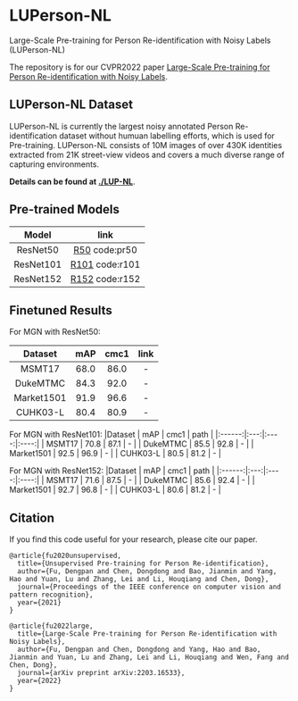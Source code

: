 # LUPerson-NL
Large-Scale Pre-training for Person Re-identification with Noisy Labels (LUPerson-NL)

The repository is for our CVPR2022 paper [Large-Scale Pre-training for Person Re-identification with Noisy Labels](https://arxiv.org/abs/2203.16533).

## LUPerson-NL Dataset
LUPerson-NL is currently the largest noisy annotated Person Re-identification dataset without humuan labelling efforts, which is used for Pre-training. LUPerson-NL consists of 10M images of over 430K identities extracted from 21K street-view videos and covers a much diverse range of capturing environments. 

**Details can be found at [./LUP-NL](https://github.com/DengpanFu/LUPerson-NL/tree/main/LUP-NL)**.

## Pre-trained Models
| Model | link |
| :------: | :------: |
| ResNet50 | [R50](https://pan.baidu.com/s/1aZxpwlZvekA4V-bQgZOM8w) code:pr50 |
| ResNet101 | [R101](https://pan.baidu.com/s/1wQW7M6IKtEFUKbZVpzSjcg) code:r101 |
| ResNet152 | [R152](https://pan.baidu.com/s/1hAqZlQYRgmnkx8qsZQjKMw) code:r152 |

## Finetuned Results
For MGN with ResNet50:

|Dataset | mAP | cmc1 | link |
|:------:|:---:|:----:|:----:|
| MSMT17 | 68.0 | 86.0 | - |
| DukeMTMC | 84.3 | 92.0 | - |
| Market1501 | 91.9 | 96.6 | - |
| CUHK03-L | 80.4 | 80.9 | - |

<!-- These numbers are a little different from those reported in our paper, and most are slightly better. -->

For MGN with ResNet101:
|Dataset | mAP | cmc1 | path |
|:------:|:---:|:----:|:----:|
| MSMT17 | 70.8 | 87.1 | - |
| DukeMTMC | 85.5 | 92.8 | - |
| Market1501 | 92.5 | 96.9 | - |
| CUHK03-L | 80.5 | 81.2 | - |

For MGN with ResNet152:
|Dataset | mAP | cmc1 | path |
|:------:|:---:|:----:|:----:|
| MSMT17 | 71.6 | 87.5 | - |
| DukeMTMC | 85.6 | 92.4 | - |
| Market1501 | 92.7 | 96.8 | - |
| CUHK03-L | 80.6 | 81.2 | - |

<!-- **The numbers are in the format of `without RR`/`with RR`**. -->


## Citation
If you find this code useful for your research, please cite our paper.
```
@article{fu2020unsupervised,
  title={Unsupervised Pre-training for Person Re-identification},
  author={Fu, Dengpan and Chen, Dongdong and Bao, Jianmin and Yang, Hao and Yuan, Lu and Zhang, Lei and Li, Houqiang and Chen, Dong},
  journal={Proceedings of the IEEE conference on computer vision and pattern recognition},
  year={2021}
}
```
```
@article{fu2022large,
  title={Large-Scale Pre-training for Person Re-identification with Noisy Labels},
  author={Fu, Dengpan and Chen, Dongdong and Yang, Hao and Bao, Jianmin and Yuan, Lu and Zhang, Lei and Li, Houqiang and Wen, Fang and Chen, Dong},
  journal={arXiv preprint arXiv:2203.16533},
  year={2022}
}
```
